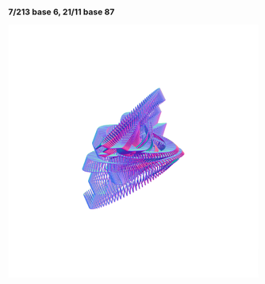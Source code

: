 ### 7/213 base 6, 21/11 base 87
[<img src="first.png">](https://3d-turtle.netlify.app/#7,213,6;21,11,87;8,9,10;0.38;10)
